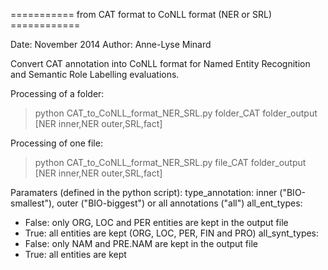 =========== from CAT format to CoNLL format (NER or SRL) ============

Date: November 2014
Author: Anne-Lyse Minard

Convert CAT annotation into CoNLL format for Named Entity Recognition and Semantic Role Labelling evaluations.


 
Processing of a folder:
> python CAT_to_CoNLL_format_NER_SRL.py folder_CAT folder_output [NER inner,NER outer,SRL,fact] 

Processing of one file: 
> python CAT_to_CoNLL_format_NER_SRL.py file_CAT folder_output [NER inner,NER outer,SRL,fact]

Paramaters (defined in the python script):
type_annotation: inner ("BIO-smallest"), outer ("BIO-biggest") or all annotations ("all")
all_ent_types: 
- False: only ORG, LOC and PER entities are kept in the output file
- True: all entities are kept (ORG, LOC, PER, FIN and PRO)
all_synt_types:
- False: only NAM and PRE.NAM are kept in the output file
- True: all entities are kept

